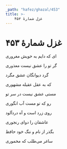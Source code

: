 ```yaml
---
_path: "hafez/ghazal/453"
title: >-
    غزل شمارهٔ ۴۵۳
---
```

# غزل شمارهٔ ۴۵۳

<div class="b" id="bn1"><div class="m1"><p>ای که دایم به خویش مغروری</p></div>
<div class="m2"><p>گر تو را عشق نیست معذوری</p></div></div>
<div class="b" id="bn2"><div class="m1"><p>گرد دیوانگان عشق مگرد</p></div>
<div class="m2"><p>که به عقل عقیله مشهوری</p></div></div>
<div class="b" id="bn3"><div class="m1"><p>مستی عشق نیست در سر تو</p></div>
<div class="m2"><p>رو که تو مست آب انگوری</p></div></div>
<div class="b" id="bn4"><div class="m1"><p>روی زرد است و آه دردآلود</p></div>
<div class="m2"><p>عاشقان را دوای رنجوری</p></div></div>
<div class="b" id="bn5"><div class="m1"><p>بگذر از نام و ننگ خود حافظ</p></div>
<div class="m2"><p>ساغر می‌طلب که مخموری</p></div></div>
